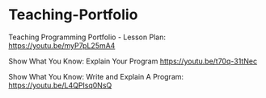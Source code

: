 # Teaching-Portfolio

Teaching Programming Portfolio - Lesson Plan: https://youtu.be/myP7pL25mA4

Show What You Know: Explain Your Program https://youtu.be/t70q-31tNec

Show What You Know: Write and Explain A Program: https://youtu.be/L4QPIsq0NsQ
